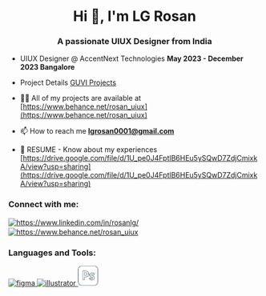 <h1 align="center">Hi 👋, I'm LG Rosan</h1>
<h3 align="center">A passionate UIUX Designer from India</h3>

- UIUX Designer @ AccentNext Technologies **May 2023 - December 2023 Bangalore**

- Project Details [GUVI Projects](https://www.behance.net/gallery/198630911/UNIPLACE-Real-Estate-Application)

- 👨‍💻 All of my projects are available at [https://www.behance.net/rosan_uiux](https://www.behance.net/rosan_uiux)

- 📫 How to reach me **lgrosan0001@gmail.com**

- 📄 RESUME - Know about my experiences [https://drive.google.com/file/d/1U_pe0J4FptlB6HEu5ySQwD7ZdjCmixkA/view?usp=sharing](https://drive.google.com/file/d/1U_pe0J4FptlB6HEu5ySQwD7ZdjCmixkA/view?usp=sharing)

<h3 align="left">Connect with me:</h3>
<p align="left">
<a href="https://linkedin.com/in/https://www.linkedin.com/in/rosanlg/" target="blank"><img align="center" src="https://raw.githubusercontent.com/rahuldkjain/github-profile-readme-generator/master/src/images/icons/Social/linked-in-alt.svg" alt="https://www.linkedin.com/in/rosanlg/" height="30" width="40" /></a>
<a href="https://www.behance.net/https://www.behance.net/rosan_uiux" target="blank"><img align="center" src="https://raw.githubusercontent.com/rahuldkjain/github-profile-readme-generator/master/src/images/icons/Social/behance.svg" alt="https://www.behance.net/rosan_uiux" height="30" width="40" /></a>
</p>

<h3 align="left">Languages and Tools:</h3>
<p align="left"> <a href="https://www.figma.com/" target="_blank" rel="noreferrer"> <img src="https://www.vectorlogo.zone/logos/figma/figma-icon.svg" alt="figma" width="40" height="40"/> </a> <a href="https://www.adobe.com/in/products/illustrator.html" target="_blank" rel="noreferrer"> <img src="https://www.vectorlogo.zone/logos/adobe_illustrator/adobe_illustrator-icon.svg" alt="illustrator" width="40" height="40"/> </a> <a href="https://www.photoshop.com/en" target="_blank" rel="noreferrer"> <img src="https://raw.githubusercontent.com/devicons/devicon/master/icons/photoshop/photoshop-line.svg" alt="photoshop" width="40" height="40"/> </a> </p>
